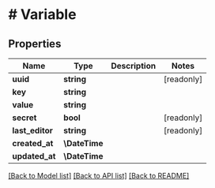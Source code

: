 # # Variable

## Properties

Name | Type | Description | Notes
------------ | ------------- | ------------- | -------------
**uuid** | **string** |  | [readonly]
**key** | **string** |  |
**value** | **string** |  |
**secret** | **bool** |  | [readonly]
**last_editor** | **string** |  | [readonly]
**created_at** | **\DateTime** |  |
**updated_at** | **\DateTime** |  |

[[Back to Model list]](../../README.md#models) [[Back to API list]](../../README.md#endpoints) [[Back to README]](../../README.md)
